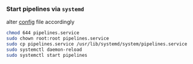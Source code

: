 ### Start pipelines via `systemd`

alter [config](pipelines.service) file accordingly

```bash 
chmod 644 pipelines.service
sudo chown root:root pipelines.service
sudo cp pipelines.service /usr/lib/systemd/system/pipelines.service
sudo systemctl daemon-reload
sudo systemctl start pipelines
```